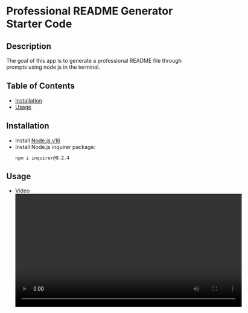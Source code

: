 # Professional README Generator Starter Code

## Description
The goal of this app is to generate a professional README file through prompts using node js in the terminal.

## Table of Contents
- [Installation](#installation)
- [Usage](#usage)

## Installation
- Install [Node.js v16](https://nodejs.org/en/blog/release/v16.16.0/)
- Install Node.js inquirer package:
  ```
  npm i inquirer@8.2.4
  ```

## Usage
- Video
<video src='https://user-images.githubusercontent.com/116880367/230531041-86c0ea36-bf2b-4e8b-8be5-92246d84ac96.mov' width=600></video>

